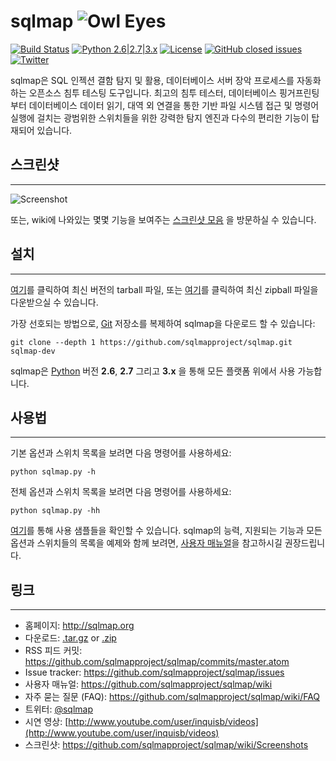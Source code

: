 # sqlmap ![Owl Eyes](https://i.imgur.com/fe85aVR.png)

[![Build Status](https://api.travis-ci.org/sqlmapproject/sqlmap.svg?branch=master)](https://travis-ci.org/sqlmapproject/sqlmap) [![Python 2.6|2.7|3.x](https://img.shields.io/badge/python-2.6|2.7|3.x-yellow.svg)](https://www.python.org/) [![License](https://img.shields.io/badge/license-GPLv2-red.svg)](https://raw.githubusercontent.com/sqlmapproject/sqlmap/master/LICENSE) [![GitHub closed issues](https://img.shields.io/github/issues-closed-raw/sqlmapproject/sqlmap.svg?colorB=ff69b4)](https://github.com/sqlmapproject/sqlmap/issues?q=is%3Aissue+is%3Aclosed) [![Twitter](https://img.shields.io/badge/twitter-@sqlmap-blue.svg)](https://twitter.com/sqlmap)

sqlmap은 SQL 인젝션 결함 탐지 및 활용, 데이터베이스 서버 장악 프로세스를 자동화 하는 오픈소스 침투 테스팅 도구입니다. 최고의 침투 테스터, 데이터베이스 핑거프린팅 부터 데이터베이스 데이터 읽기, 대역 외 연결을 통한 기반 파일 시스템 접근 및 명령어 실행에 걸치는 광범위한 스위치들을 위한 강력한 탐지 엔진과 다수의 편리한 기능이 탑재되어 있습니다.

## 스크린샷

----

![Screenshot](https://raw.github.com/wiki/sqlmapproject/sqlmap/images/sqlmap_screenshot.png)

또는, wiki에 나와있는 몇몇 기능을 보여주는 [스크린샷 모음](https://github.com/sqlmapproject/sqlmap/wiki/Screenshots) 을 방문하실 수 있습니다.

## 설치

----

[여기](https://github.com/sqlmapproject/sqlmap/tarball/master)를 클릭하여 최신 버전의 tarball 파일, 또는 [여기](https://github.com/sqlmapproject/sqlmap/zipball/master)를 클릭하여 최신 zipball 파일을 다운받으실 수 있습니다.

가장 선호되는 방법으로, [Git](https://github.com/sqlmapproject/sqlmap) 저장소를 복제하여 sqlmap을 다운로드 할 수 있습니다:

    git clone --depth 1 https://github.com/sqlmapproject/sqlmap.git sqlmap-dev

sqlmap은 [Python](http://www.python.org/download/) 버전 **2.6**, **2.7** 그리고 **3.x** 을 통해 모든 플랫폼 위에서 사용 가능합니다.

## 사용법

----

기본 옵션과 스위치 목록을 보려면 다음 명령어를 사용하세요:

    python sqlmap.py -h

전체 옵션과 스위치 목록을 보려면 다음 명령어를 사용하세요:

    python sqlmap.py -hh

[여기](https://asciinema.org/a/46601)를 통해 사용 샘플들을 확인할 수 있습니다.
sqlmap의 능력, 지원되는 기능과 모든 옵션과 스위치들의 목록을 예제와 함께 보려면, [사용자 매뉴얼](https://github.com/sqlmapproject/sqlmap/wiki/Usage)을 참고하시길 권장드립니다.

## 링크

----

* 홈페이지: <http://sqlmap.org>
* 다운로드: [.tar.gz](https://github.com/sqlmapproject/sqlmap/tarball/master) or [.zip](https://github.com/sqlmapproject/sqlmap/zipball/master)
* RSS 피드 커밋: <https://github.com/sqlmapproject/sqlmap/commits/master.atom>
* Issue tracker: <https://github.com/sqlmapproject/sqlmap/issues>
* 사용자 매뉴얼: <https://github.com/sqlmapproject/sqlmap/wiki>
* 자주 묻는 질문 (FAQ): <https://github.com/sqlmapproject/sqlmap/wiki/FAQ>
* 트위터: [@sqlmap](https://twitter.com/sqlmap)
* 시연 영상: [http://www.youtube.com/user/inquisb/videos](http://www.youtube.com/user/inquisb/videos)
* 스크린샷: <https://github.com/sqlmapproject/sqlmap/wiki/Screenshots>

